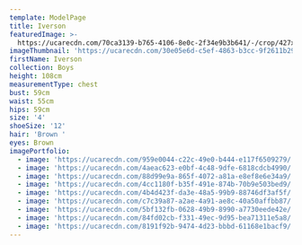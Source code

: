 ```yaml
---
template: ModelPage
title: Iverson
featuredImage: >-
  https://ucarecdn.com/70ca3139-b765-4106-8e0c-2f34e9b3b641/-/crop/427x400/0,0/-/preview/
imageThumbnail: 'https://ucarecdn.com/30e05e6d-c5ef-4863-b3cc-9f2611b29b38/'
firstName: Iverson
collection: Boys
height: 108cm
measurementType: chest
bust: 59cm
waist: 55cm
hips: 59cm
size: '4'
shoeSize: '12'
hair: 'Brown '
eyes: Brown
imagePortfolio:
  - image: 'https://ucarecdn.com/959e0044-c22c-49e0-b444-e117f6509279/'
  - image: 'https://ucarecdn.com/4aeac623-e0bf-4c48-9dfe-6818cdcb4990/'
  - image: 'https://ucarecdn.com/88d99e9a-865f-4072-a81a-e8ef8e6e34a9/'
  - image: 'https://ucarecdn.com/4cc1180f-b35f-491e-874b-70b9e503bed9/'
  - image: 'https://ucarecdn.com/4b4d423f-da3e-48a5-99b9-88746df3af5f/'
  - image: 'https://ucarecdn.com/c7c39a87-a2ae-4a91-ae8c-40a50affbb87/'
  - image: 'https://ucarecdn.com/5bf132fb-0628-49b9-8990-a7730eede42e/'
  - image: 'https://ucarecdn.com/84fd02cb-f331-49ec-9d95-bea71311e5a8/'
  - image: 'https://ucarecdn.com/8191f92b-9474-4d23-bbbd-61168e1bacf9/'
---
```


